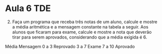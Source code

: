 # Aula 6 TDE

2. Faça um programa que receba três notas de um aluno, calcule e mostre a média aritmética e a mensagem constante na tabela a seguir. Aos alunos que ficaram para exame, calcule e mostre a nota que deverão tirar para serem aprovados, considerando que a média exigida é 6.

Média      Mensagem
0 a 3	   Reprovado
3 a 7	     Exame
7 a 10		Aprovado